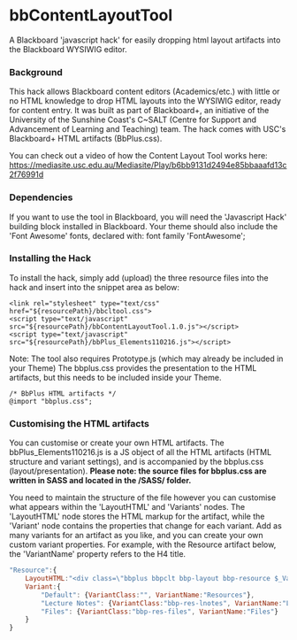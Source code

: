 # bbContentLayoutTool
A Blackboard 'javascript hack' for easily dropping html layout artifacts into the Blackboard WYSIWIG editor.

<h3>Background</h3>

This hack allows Blackboard content editors (Academics/etc.) with little or no HTML knowledge to drop HTML layouts into the WYSIWIG editor, ready for content entry. It was built as part of Blackboard+, an initiative of the University of the Sunshine Coast's C~SALT (Centre for Support and Advancement of Learning and Teaching) team. The hack comes with USC's Blackboard+ HTML artifacts (BbPlus.css).

You can check out a video of how the Content Layout Tool works here: https://mediasite.usc.edu.au/Mediasite/Play/b6bb9131d2494e85bbaaafd13c2f76991d

<h3>Dependencies</h3>

If you want to use the tool in Blackboard, you will need the 'Javascript Hack' building block installed in Blackboard. Your theme should also include the 'Font Awesome' fonts, declared with:  font family 'FontAwesome';

<h3>Installing the Hack</h3>

To install the hack, simply add (upload) the three resource files into the hack and insert into the snippet area as below:
```
<link rel="stylesheet" type="text/css" href="${resourcePath}/bbcltool.css">
<script type="text/javascript" src="${resourcePath}/bbContentLayoutTool.1.0.js"></script>
<script type="text/javascript" src="${resourcePath}/bbPlus_Elements110216.js"></script>
```
Note: The tool also requires Prototype.js (which may already be included in your Theme)
The bbplus.css provides the presentation to the HTML artifacts, but this needs to be included inside your Theme.

```
/* BbPlus HTML artifacts */
@import "bbplus.css";
```

<h3>Customising the HTML artifacts</h3>

You can customise or create your own HTML artifacts. The bbPlus_Elements110216.js is a JS object of all the HTML artifacts (HTML structure and variant settings), and is accompanied by the bbplus.css (layout/presentation).
<strong>Please note: the source files for bbplus.css are written in SASS and located in the /SASS/ folder.</strong> 

You need to maintain the structure of the file however you can customise what appears within the 'LayoutHTML' and 'Variants' nodes. The 'LayoutHTML' node stores the HTML markup for the artifact, while the 'Variant' node contains the properties that change for each variant. 
Add as many variants for an artifact as you like, and you can create your own custom variant properties. For example, with the Resource artifact below, the 'VariantName' property refers to the H4 title.

``` javascript
"Resource":{
	LayoutHTML:"<div class=\"bbplus bbpclt bbp-layout bbp-resource $_VariantClass_$\"><h4><span>$_VariantName_$ </span>Title for this Resource</h4><p>Enter your resource content here.</p></div>&nbsp;",
	Variant:{
		"Default": {VariantClass:"", VariantName:"Resources"},
		"Lecture Notes": {VariantClass:"bbp-res-lnotes", VariantName:"Lecture Notes"},
		"Files": {VariantClass:"bbp-res-files", VariantName:"Files"}
	}
}
```


